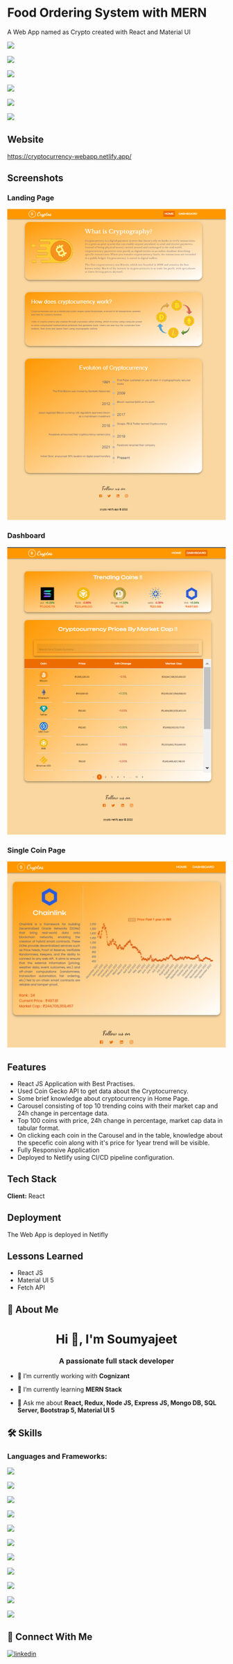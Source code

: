 # Food Ordering System with MERN

A Web App named as Crypto created with React and Material UI



![](https://img.shields.io/badge/Maintained-Yes-brightgreen?style=for-the-badge)

![](https://img.shields.io/badge/Website%20Up-Yes-brightgreen?style=for-the-badge)

![](https://img.shields.io/badge/Made%20with-React-informational?style=for-the-badge)

![](https://img.shields.io/badge/React-18.2.0-important?style=for-the-badge)

![](https://img.shields.io/badge/react--router--dom-6.4.2-important?style=for-the-badge)

![](https://img.shields.io/badge/@mui/material-5.11.0-important?style=for-the-badge)




## Website

https://cryptocurrency-webapp.netlify.app/


## Screenshots

### Landing Page
![App Screenshot](https://raw.githubusercontent.com/SoumyajeetDas/Project-Images/main/Crypto/Home%20Page.png)


### Dashboard
![App Screenshot](https://raw.githubusercontent.com/SoumyajeetDas/Project-Images/main/Crypto/Dashboard.png)


### Single Coin Page
![App Screenshot](https://raw.githubusercontent.com/SoumyajeetDas/Project-Images/main/Crypto/Single%20Coin%20Page.png)



## Features

- React JS Application with Best Practises.
- Used Coin Gecko API to get data about the Cryptocurrency.
- Some brief knowledge about cryptocurrency in Home Page.
- Carousel consisting of top 10 trending coins with their market cap and 24h change in percentage data.
- Top 100 coins with price, 24h change in percentage, market cap data in tabular format.
- On clicking each coin in the Carousel and in the table, knowledge about the specefic coin along with it's price for 1year trend  will be visible.
- Fully Responsive Application
- Deployed to Netlify using CI/CD pipeline configuration.



## Tech Stack

**Client:** React



## Deployment

The Web App is deployed in Netifly



## Lessons Learned

- React JS
- Material UI 5
- Fetch API



## 🚀 About Me
<h1 align="center">Hi 👋, I'm Soumyajeet</h1>
<h3 align="center">A passionate full stack developer</h3>

- 🔭 I’m currently working with **Cognizant**

- 🌱 I’m currently learning **MERN Stack**

- 💬 Ask me about **React, Redux, Node JS, Express JS, Mongo DB, SQL Server, Bootstrap 5, Material UI 5**



## 🛠 Skills

<h3 align="left">Languages and Frameworks:</h3>

![](https://img.shields.io/badge/HTML-239120?style=for-the-badge&logo=html5&logoColor=white)

![](https://img.shields.io/badge/CSS-239120?&style=for-the-badge&logo=css3&logoColor=white)

![](https://img.shields.io/badge/JavaScript-F7DF1E?style=for-the-badge&logo=javascript&logoColor=black)

![](https://img.shields.io/badge/Bootstrap-563D7C?style=for-the-badge&logo=bootstrap&logoColor=white)

![](https://img.shields.io/badge/Material--UI-0081CB?style=for-the-badge&logo=material-ui&logoColor=white)

![](https://img.shields.io/badge/React-20232A?style=for-the-badge&logo=react&logoColor=61DAFB)

![](https://img.shields.io/badge/Redux-593D88?style=for-the-badge&logo=redux&logoColor=white)

![](https://img.shields.io/badge/Node.js-43853D?style=for-the-badge&logo=node.js&logoColor=white)

![](https://img.shields.io/badge/Express.js-404D59?style=for-the-badgeB)

![](https://img.shields.io/badge/MongoDB-4EA94B?style=for-the-badge&logo=mongodb&logoColor=white)

![](https://img.shields.io/badge/Microsoft_SQL_Server-CC2927?style=for-the-badge&logo=microsoft-sql-server&logoColor=white)



## 🔗 Connect With Me

[![linkedin](https://img.shields.io/badge/linkedin-0A66C2?style=for-the-badge&logo=linkedin&logoColor=white)](https://www.linkedin.com/in/soumyajeet-das-5bb568224/)


